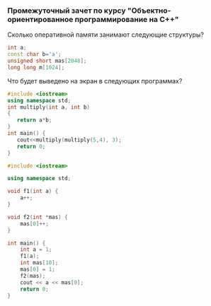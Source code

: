### Промежуточный зачет по курсу "Объектно-ориентированное программирование на С++"

Сколько оперативной памяти занимают следующие структуры?

```cpp
int a;
const char b='a';
unsigned short mas[2048];
long long m[1024];
```

Что будет выведено на экран в следующих программах?

```cpp
#include <iostream>
using namespace std;
int multiply(int a, int b)
{
   return a*b;
}
int main() {
   cout<<multiply(multiply(5,4), 3);
   return 0;
}
```

```cpp
#include <iostream>

using namespace std;

void f1(int a) {
    a++;
}

void f2(int *mas) {
    mas[0]++;
}

int main() {
    int a = 1;
    f1(a);
    int mas[10];
    mas[0] = 1;
    f2(mas);
    cout << a << mas[0];
    return 0;
}
```
